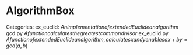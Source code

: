 # AlgorithmBox
Categories:
    ex_euclid: $An implementation of extended Euclidean algorithm$
        gcd.py $A function calculates the greatest common divisor$
        ex_euclid.py $A function of extended Euclidean algorithm, calculates x and y enables ax + by = gcd(a,b)$
